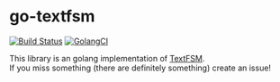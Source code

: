 # go-textfsm 
[![Build Status](https://travis-ci.org/TobiEiss/go-textfsm.svg?branch=master)](https://travis-ci.org/TobiEiss/go-textfsm)
[![GolangCI](https://golangci.com/badges/github.com/TobiEiss/go-textfsm.svg)](https://golangci.com)

This library is an golang implementation of [TextFSM](https://github.com/google/textfsm).  
If you miss something (there are definitely something) create an issue!
